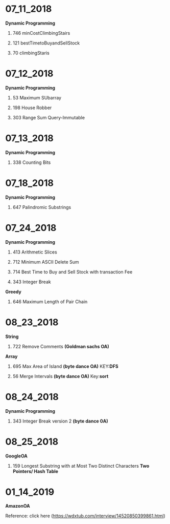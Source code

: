 # 07_11_2018

**Dynamic Programming**

1. 746 minCostClimbingStairs

2. 121 bestTimetoBuyandSellStock

3. 70 climbingStaris

# 07_12_2018

**Dynamic Programming**

1. 53 Maximum SUbarray

2. 198 House Robber

3. 303 Range Sum Query-Immutable

# 07_13_2018

**Dynamic Programming**

1. 338 Counting Bits

# 07_18_2018

**Dynamic Programming**

1. 647 Palindromic Substrings

# 07_24_2018

**Dynamic Programming**

1. 413 Arithmetic Slices

2. 712 Minimum ASCII Delete Sum

3. 714 Best Time to Buy and Sell Stock with transaction Fee

4. 343 Integer Break

**Greedy**

1. 646 Maximum Length of Pair Chain

# 08_23_2018

**String**

1. 722 Remove Comments **(Goldman sachs OA)**

**Array**

1. 695 Max Area of Island **(byte dance OA)** KEY:**DFS**

2. 56 Merge Intervals **(byte dance OA)** Key:**sort**

# 08_24_2018

**Dynamic Programming**

1. 343 Integer Break version 2 **(byte dance 0A)**

# 08_25_2018

**GoogleOA**

1. 159 Longest Substring with at Most Two Distinct Characters **Two Pointers/ Hash Table**

# 01_14_2019

**AmazonOA**

Reference: click here (https://wdxtub.com/interview/14520850399861.html)
